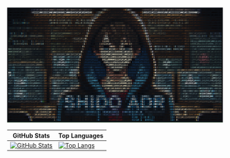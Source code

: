 <div align="center">

[![Banner](./banner.png)](https://github.com/ShidoADR)
</div>

<div align="center">

| GitHub Stats | Top Languages |
|--------------|---------------|
| [![GitHub Stats](https://github-readme-stats.vercel.app/api?username=shidoadr&show_icons=true&theme=radical)](https://github.com/shidoadr) | [![Top Langs](https://github-readme-stats.vercel.app/api/top-langs/?username=shidoadr&layout=compact&theme=radical)](https://github.com/shidoadr) |

</div>
